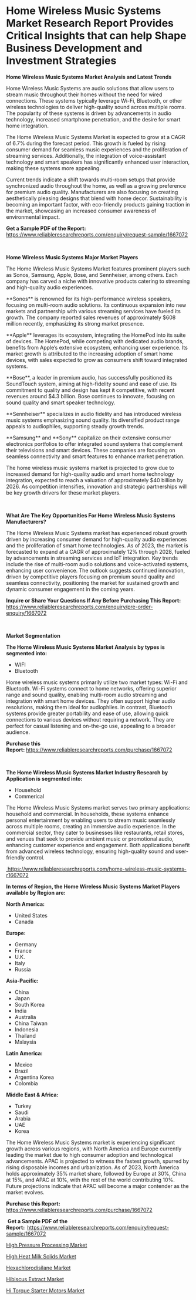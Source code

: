 <p><h1>Home Wireless Music Systems Market Research Report Provides Critical Insights that can help Shape Business Development and Investment Strategies</h1></p><p><strong>Home Wireless Music Systems Market Analysis and Latest Trends</strong></p>
<p><p>Home Wireless Music Systems are audio solutions that allow users to stream music throughout their homes without the need for wired connections. These systems typically leverage Wi-Fi, Bluetooth, or other wireless technologies to deliver high-quality sound across multiple rooms. The popularity of these systems is driven by advancements in audio technology, increased smartphone penetration, and the desire for smart home integration.</p><p>The Home Wireless Music Systems Market is expected to grow at a CAGR of 6.7% during the forecast period. This growth is fueled by rising consumer demand for seamless music experiences and the proliferation of streaming services. Additionally, the integration of voice-assistant technology and smart speakers has significantly enhanced user interaction, making these systems more appealing. </p><p>Current trends indicate a shift towards multi-room setups that provide synchronized audio throughout the home, as well as a growing preference for premium audio quality. Manufacturers are also focusing on creating aesthetically pleasing designs that blend with home decor. Sustainability is becoming an important factor, with eco-friendly products gaining traction in the market, showcasing an increased consumer awareness of environmental impact.</p></p>
<p><strong>Get a Sample PDF of the Report:&nbsp;</strong> <a href="https://www.reliableresearchreports.com/enquiry/request-sample/1667072?utm_campaign=48&utm_medium=2&utm_source=Github&utm_content=ia&utm_term=06032025&utm_id=home-wireless-music-systems">https://www.reliableresearchreports.com/enquiry/request-sample/1667072</a></p>
<p>&nbsp;</p>
<p><strong>Home Wireless Music Systems Major Market Players</strong></p>
<p><p>The Home Wireless Music Systems Market features prominent players such as Sonos, Samsung, Apple, Bose, and Sennheiser, among others. Each company has carved a niche with innovative products catering to streaming and high-quality audio experiences.</p><p>**Sonos** is renowned for its high-performance wireless speakers, focusing on multi-room audio solutions. Its continuous expansion into new markets and partnership with various streaming services have fueled its growth. The company reported sales revenues of approximately $608 million recently, emphasizing its strong market presence.</p><p>**Apple** leverages its ecosystem, integrating the HomePod into its suite of devices. The HomePod, while competing with dedicated audio brands, benefits from Apple’s extensive ecosystem, enhancing user experience. Its market growth is attributed to the increasing adoption of smart home devices, with sales expected to grow as consumers shift toward integrated systems.</p><p>**Bose**, a leader in premium audio, has successfully positioned its SoundTouch system, aiming at high-fidelity sound and ease of use. Its commitment to quality and design has kept it competitive, with recent revenues around $4.3 billion. Bose continues to innovate, focusing on sound quality and smart speaker technology.</p><p>**Sennheiser** specializes in audio fidelity and has introduced wireless music systems emphasizing sound quality. Its diversified product range appeals to audiophiles, supporting steady growth trends.</p><p>**Samsung** and **Sony** capitalize on their extensive consumer electronics portfolios to offer integrated sound systems that complement their televisions and smart devices. These companies are focusing on seamless connectivity and smart features to enhance market penetration.</p><p>The home wireless music systems market is projected to grow due to increased demand for high-quality audio and smart home technology integration, expected to reach a valuation of approximately $40 billion by 2026. As competition intensifies, innovation and strategic partnerships will be key growth drivers for these market players.</p></p>
<p>&nbsp;</p>
<p><strong>What Are The Key Opportunities For Home Wireless Music Systems Manufacturers?</strong></p>
<p><p>The Home Wireless Music Systems market has experienced robust growth driven by increasing consumer demand for high-quality audio experiences and the proliferation of smart home technologies. As of 2023, the market is forecasted to expand at a CAGR of approximately 12% through 2028, fueled by advancements in streaming services and IoT integration. Key trends include the rise of multi-room audio solutions and voice-activated systems, enhancing user convenience. The outlook suggests continued innovation, driven by competitive players focusing on premium sound quality and seamless connectivity, positioning the market for sustained growth and dynamic consumer engagement in the coming years.</p></p>
<p><strong>Inquire or Share Your Questions If Any Before Purchasing This Report:</strong> <a href="https://www.reliableresearchreports.com/enquiry/pre-order-enquiry/1667072?utm_campaign=48&utm_medium=2&utm_source=Github&utm_content=ia&utm_term=06032025&utm_id=home-wireless-music-systems">https://www.reliableresearchreports.com/enquiry/pre-order-enquiry/1667072</a></p>
<p>&nbsp;</p>
<p><strong>Market Segmentation</strong></p>
<p><strong>The Home Wireless Music Systems Market Analysis by types is segmented into:</strong></p>
<p><ul><li>WIFI</li><li>Bluetooth</li></ul></p>
<p><p>Home wireless music systems primarily utilize two market types: Wi-Fi and Bluetooth. Wi-Fi systems connect to home networks, offering superior range and sound quality, enabling multi-room audio streaming and integration with smart home devices. They often support higher audio resolutions, making them ideal for audiophiles. In contrast, Bluetooth systems provide greater portability and ease of use, allowing quick connections to various devices without requiring a network. They are perfect for casual listening and on-the-go use, appealing to a broader audience.</p></p>
<p><strong>Purchase this Report:&nbsp;</strong><a href="https://www.reliableresearchreports.com/purchase/1667072?utm_campaign=48&utm_medium=2&utm_source=Github&utm_content=ia&utm_term=06032025&utm_id=home-wireless-music-systems">https://www.reliableresearchreports.com/purchase/1667072</a></p>
<p>&nbsp;</p>
<p><strong>The Home Wireless Music Systems Market Industry Research by Application is segmented into:</strong></p>
<p><ul><li>Household</li><li>Commerical</li></ul></p>
<p><p>The Home Wireless Music Systems market serves two primary applications: household and commercial. In households, these systems enhance personal entertainment by enabling users to stream music seamlessly across multiple rooms, creating an immersive audio experience. In the commercial sector, they cater to businesses like restaurants, retail stores, and venues that seek to provide ambient music or promotional audio, enhancing customer experience and engagement. Both applications benefit from advanced wireless technology, ensuring high-quality sound and user-friendly control.</p></p>
<p><a href="https://www.reliableresearchreports.com/home-wireless-music-systems-r1667072?utm_campaign=48&utm_medium=2&utm_source=Github&utm_content=ia&utm_term=06032025&utm_id=home-wireless-music-systems">&nbsp;https://www.reliableresearchreports.com/home-wireless-music-systems-r1667072</a></p>
<p><strong>In terms of Region, the Home Wireless Music Systems Market Players available by Region are:</strong></p>
<p>
    <p> <strong> North America: </strong>
        <ul>
            <li>United States</li>
            <li>Canada</li>
        </ul>
        </p> 
    <p> <strong> Europe: </strong>
        <ul>
            <li>Germany</li>
            <li>France</li>
            <li>U.K.</li>
            <li>Italy</li>
            <li>Russia</li>
        </ul>
        </p> 
    <p> <strong> Asia-Pacific: </strong>
        <ul>
            <li>China</li>
            <li>Japan</li>
            <li>South Korea</li>
            <li>India</li>
            <li>Australia</li>
            <li>China Taiwan</li>
            <li>Indonesia</li>
            <li>Thailand</li>
            <li>Malaysia</li>
        </ul>
        </p> 
    <p> <strong> Latin America: </strong>
        <ul>
            <li>Mexico</li>
            <li>Brazil</li>
            <li>Argentina Korea</li>
            <li>Colombia</li>
        </ul>
        </p> 
    <p> <strong> Middle East & Africa: </strong>
        <ul>
            <li>Turkey</li>
            <li>Saudi</li>
            <li>Arabia</li>
            <li>UAE</li>
            <li>Korea</li>
        </ul>
    </p>
    </p>
<p><p>The Home Wireless Music Systems market is experiencing significant growth across various regions, with North America and Europe currently leading the market due to high consumer adoption and technological advancements. APAC is projected to witness the fastest growth, spurred by rising disposable incomes and urbanization. As of 2023, North America holds approximately 35% market share, followed by Europe at 30%, China at 15%, and APAC at 10%, with the rest of the world contributing 10%. Future projections indicate that APAC will become a major contender as the market evolves.</p></p>
<p><strong>Purchase this Report: </strong><a href="https://www.reliableresearchreports.com/purchase/1667072?utm_campaign=48&utm_medium=2&utm_source=Github&utm_content=ia&utm_term=06032025&utm_id=home-wireless-music-systems">https://www.reliableresearchreports.com/purchase/1667072</a></p>
<p>&nbsp;<strong>Get a Sample PDF of the Report:&nbsp;&nbsp;</strong><a href="https://www.reliableresearchreports.com/enquiry/request-sample/1667072?utm_campaign=48&utm_medium=2&utm_source=Github&utm_content=ia&utm_term=06032025&utm_id=home-wireless-music-systems">https://www.reliableresearchreports.com/enquiry/request-sample/1667072</a></p>
<p><strong></strong></p>
<p><p><a href="https://github.com/kaforarvero/Market-Research-Report-List-1/blob/main/high-pressure-processing-market.md?utm_campaign=48&utm_medium=2&utm_source=Github&utm_content=ia&utm_term=06032025&utm_id=home-wireless-music-systems">High Pressure Processing Market</a></p><p><a href="https://github.com/berkemiars2j/Market-Research-Report-List-1/blob/main/high-heat-milk-solids-market.md?utm_campaign=48&utm_medium=2&utm_source=Github&utm_content=ia&utm_term=06032025&utm_id=home-wireless-music-systems">High Heat Milk Solids Market</a></p><p><a href="https://github.com/lalkobrinarb/Market-Research-Report-List-1/blob/main/hexachlorodisilane-market.md?utm_campaign=48&utm_medium=2&utm_source=Github&utm_content=ia&utm_term=06032025&utm_id=home-wireless-music-systems">Hexachlorodisilane Market</a></p><p><a href="https://github.com/variothonia/Market-Research-Report-List-1/blob/main/hibiscus-extract-market.md?utm_campaign=48&utm_medium=2&utm_source=Github&utm_content=ia&utm_term=06032025&utm_id=home-wireless-music-systems">Hibiscus Extract Market</a></p><p><a href="https://github.com/hutchkloor4x/Market-Research-Report-List-1/blob/main/hi-torque-starter-motors-market.md?utm_campaign=48&utm_medium=2&utm_source=Github&utm_content=ia&utm_term=06032025&utm_id=home-wireless-music-systems">Hi Torque Starter Motors Market</a></p></p>